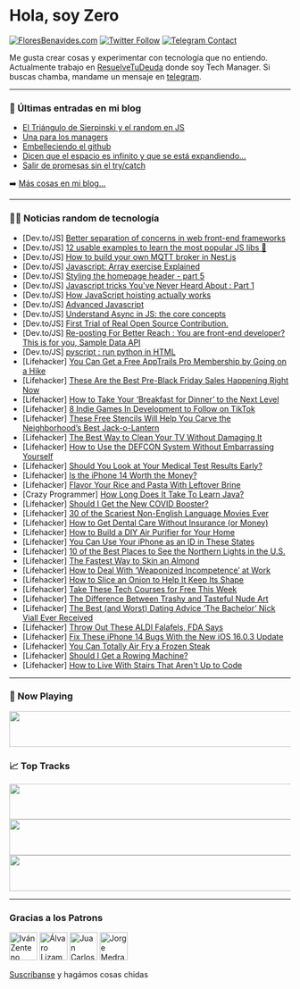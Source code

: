 # Hola, soy Zero

[![FloresBenavides.com](https://img.shields.io/website?down_message=oops&label=MiBlog&style=for-the-badge&up_message=online&url=https%3A%2F%2Ffloresbenavides.com)](https://floresbenavides.com) [![Twitter Follow](https://img.shields.io/twitter/follow/ZeroDragon?color=%231DA1F2&label=Follow&logo=twitter&logoColor=ffffff&style=for-the-badge)](https://twitter.com/zerodragon) [![Telegram Contact](https://img.shields.io/badge/escr%C3%ADbeme-ZeroDragon-%2326A5E4?style=for-the-badge&logo=telegram)](https://t.me/zerodragon)

Me gusta crear cosas y experimentar con tecnología que no entiendo.
Actualmente trabajo en [ResuelveTuDeuda](http://github.com/resuelve) donde soy Tech Manager.
Si buscas chamba, mandame un mensaje en [telegram](https://t.me/zerodragon).

---

### 📕 Últimas entradas en mi blog
<!-- BLOG-POST-LIST:START -->
- [El Triángulo de Sierpinski y el random en JS](https://floresbenavides.com/el-triangulo-de-sierpinski-y-el-random-en-js/)
- [Una para los managers](https://floresbenavides.com/una-para-los-managers/)
- [Embelleciendo el github](https://floresbenavides.com/embelleciendo-el-github/)
- [Dicen que el espacio es infinito y que se está expandiendo…](https://floresbenavides.com/dicen-que-el-espacio-es-infinito-y-que-se-esta-expandiendo/)
- [Salir de promesas sin el try/catch](https://floresbenavides.com/salir-de-promesas-sin-el-try-catch/)
<!-- BLOG-POST-LIST:END -->

➡️ [Más cosas en mi blog...](https://floresbenavides.com)

---

### 👨‍💻 Noticias random de tecnología
<!-- TECH-POSTS:START -->
- [Dev.to/JS] [Better separation of concerns in web front-end frameworks](https://dev.to/raibtoffoletto/better-separation-of-concerns-in-web-front-end-frameworks-36ho)
- [Dev.to/JS] [12 usable examples to learn the most popular JS libs 💝](https://dev.to/alagrede/12-usable-examples-to-learn-the-most-popular-js-libs-4229)
- [Dev.to/JS] [How to build your own MQTT broker in Nest.js](https://dev.to/behnamnasehi/how-to-build-your-own-mqtt-broker-in-nestjs-56kg)
- [Dev.to/JS] [Javascript: Array exercise Explained](https://dev.to/isabellaguran22/javascript-array-exercise-explained-16fk)
- [Dev.to/JS] [Styling the homepage header - part 5](https://dev.to/dailydevtips1/styling-the-homepage-header-part-5-1b0a)
- [Dev.to/JS] [Javascript tricks You&#39;ve Never Heard About : Part 1](https://dev.to/blackkspydo/javascript-tricks-youve-never-heard-about-part-1-2pil)
- [Dev.to/JS] [How JavaScript hoisting actually works](https://dev.to/codegino/how-javascript-hoisting-actually-works-3mj1)
- [Dev.to/JS] [Advanced Javascript](https://dev.to/leo1612d/advanced-javascript-18d0)
- [Dev.to/JS] [Understand Async in JS: the core concepts](https://dev.to/jayzho/understand-async-in-js-the-core-concepts-1j92)
- [Dev.to/JS] [First Trial of Real Open Source Contribution.](https://dev.to/genne23v/first-trial-of-real-open-source-contribution-2bb2)
- [Dev.to/JS] [Re-posting For Better Reach : You are front-end developer? This is for you, Sample Data API](https://dev.to/devsimc/re-posting-for-better-reach-you-are-front-end-developer-this-is-for-you-sample-data-api-plk)
- [Dev.to/JS] [pyscript : run python in HTML](https://dev.to/quitsen/pyscript-run-python-in-html-4aio)
- [Lifehacker] [You Can Get a Free AppTrails Pro Membership by Going on a Hike](https://lifehacker.com/you-can-get-a-free-apptrails-pro-membership-by-going-on-1849644998)
- [Lifehacker] [These Are the Best Pre-Black Friday Sales Happening Right Now](https://lifehacker.com/these-are-the-best-pre-black-friday-sales-happening-rig-1849644726)
- [Lifehacker] [How to Take Your ‘Breakfast for Dinner’ to the Next Level](https://lifehacker.com/how-to-take-your-breakfast-for-dinner-to-the-next-lev-1849643421)
- [Lifehacker] [8 Indie Games In Development to Follow on TikTok](https://lifehacker.com/8-indie-games-in-development-to-follow-on-tiktok-1849642327)
- [Lifehacker] [These Free Stencils Will Help You Carve the Neighborhood’s Best Jack-o-Lantern](https://lifehacker.com/these-free-stencils-will-help-you-carve-the-neighborhoo-1849643981)
- [Lifehacker] [The Best Way to Clean Your TV Without Damaging It](https://lifehacker.com/the-best-way-to-clean-your-tv-without-damaging-it-1849643169)
- [Lifehacker] [How to Use the DEFCON System Without Embarrassing Yourself](https://lifehacker.com/how-to-use-the-defcon-system-without-embarrassing-yours-1849643916)
- [Lifehacker] [Should You Look at Your Medical Test Results Early?](https://lifehacker.com/should-you-look-at-your-medical-test-results-early-1849643612)
- [Lifehacker] [Is the iPhone 14 Worth the Money?](https://lifehacker.com/is-the-iphone-14-worth-the-money-1849643832)
- [Lifehacker] [Flavor Your Rice and Pasta With Leftover Brine](https://lifehacker.com/flavor-your-rice-and-pasta-with-leftover-brine-1849643280)
- [Crazy Programmer] [How Long Does It Take To Learn Java?](https://www.thecrazyprogrammer.com/2022/10/how-long-does-it-take-to-learn-java.html)
- [Lifehacker] [Should I Get the New COVID Booster?](https://lifehacker.com/should-i-get-the-new-covid-booster-1849643145)
- [Lifehacker] [30 of the Scariest Non-English Language Movies Ever](https://lifehacker.com/30-of-the-scariest-non-english-language-movies-ever-1849637881)
- [Lifehacker] [How to Get Dental Care Without Insurance &lpar;or Money&rpar;](https://lifehacker.com/how-to-get-dental-care-without-insurance-or-money-1849642862)
- [Lifehacker] [How to Build a DIY Air Purifier for Your Home](https://lifehacker.com/how-to-build-a-diy-air-purifier-for-your-home-1849642865)
- [Lifehacker] [You Can Use Your iPhone as an ID in These States](https://lifehacker.com/you-can-use-your-iphone-as-an-id-in-these-states-1849641113)
- [Lifehacker] [10 of the Best Places to See the Northern Lights in the U.S.](https://lifehacker.com/10-of-the-best-places-to-see-the-northern-lights-in-the-1849641611)
- [Lifehacker] [The Fastest Way to Skin an Almond](https://lifehacker.com/the-fastest-way-to-skin-an-almond-1849639820)
- [Lifehacker] [How to Deal With ‘Weaponized Incompetence’ at Work](https://lifehacker.com/how-to-deal-with-weaponized-incompetence-at-work-1849640868)
- [Lifehacker] [How to Slice an Onion to Help It Keep Its Shape](https://lifehacker.com/this-is-the-only-right-way-to-slice-an-onion-1849640289)
- [Lifehacker] [Take These Tech Courses for Free This Week](https://lifehacker.com/take-these-tech-courses-for-free-this-week-1849640071)
- [Lifehacker] [The Difference Between Trashy and Tasteful Nude Art](https://lifehacker.com/what-to-know-about-decorating-with-nude-art-1849639609)
- [Lifehacker] [The Best &lpar;and Worst&rpar; Dating Advice ‘The Bachelor’ Nick Viall Ever Received](https://lifehacker.com/the-best-and-worst-dating-advice-the-bachelor-nick-1849639516)
- [Lifehacker] [Throw Out These ALDI Falafels, FDA Says](https://lifehacker.com/throw-out-these-aldi-falafels-fda-says-1849639687)
- [Lifehacker] [Fix These iPhone 14 Bugs With the New iOS 16.0.3 Update](https://lifehacker.com/fix-these-iphone-14-bugs-with-the-new-ios-16-0-3-update-1849639091)
- [Lifehacker] [You Can Totally Air Fry a Frozen Steak](https://lifehacker.com/you-can-totally-air-fry-a-frozen-steak-1849639261)
- [Lifehacker] [Should I Get a Rowing Machine?](https://lifehacker.com/should-i-get-a-rowing-machine-1849638843)
- [Lifehacker] [How to Live With Stairs That Aren&#39;t Up to Code](https://lifehacker.com/how-to-live-with-stairs-that-arent-up-to-code-1849638520)<!-- TECH-POSTS:END -->

---

### 🎵 Now Playing
<a href="https://spotify-now-playing-dun.vercel.app/now-playing?open"><img src="https://spotify-now-playing-dun.vercel.app/now-playing" width="540" height="64"></a>

### 📈 Top Tracks
<a href="https://spotify-now-playing-dun.vercel.app/top-tracks?i=1&open"><img src="https://spotify-now-playing-dun.vercel.app/top-tracks?i=1" width="540" height="64"></a>
<a href="https://spotify-now-playing-dun.vercel.app/top-tracks?i=2&open"><img src="https://spotify-now-playing-dun.vercel.app/top-tracks?i=2" width="540" height="64"></a>
<a href="https://spotify-now-playing-dun.vercel.app/top-tracks?i=3&open"><img src="https://spotify-now-playing-dun.vercel.app/top-tracks?i=3" width="540" height="64"></a>

---

### Gracias a los Patrons
[<img src="https://avatars.githubusercontent.com/u/243380?v=4" alt="Iván Zenteno" width="50px">](https://github.com/k001) [<img src="https://avatars.githubusercontent.com/u/19955639?v=4" alt="Álvaro Lizama" width="50px">](https://github.com/alvarolizama) [<img src="https://avatars.githubusercontent.com/u/2718753?v=4" alt="Juan Carlos Ruiz" width="50px">](https://github.com/JuanCrg90) [<img src="https://avatars.githubusercontent.com/u/37025?v=4" alt="Jorge Medrano" width="50px">](https://github.com/h1pp1e) 

[Suscríbanse](https://www.patreon.com/zerodragon) y hagámos cosas chidas
